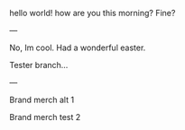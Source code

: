 hello world!
how are you this morning?
Fine?


— 

No, Im cool. Had a wonderful easter.

Tester branch…


—


Brand merch alt 1


Brand merch test 2
